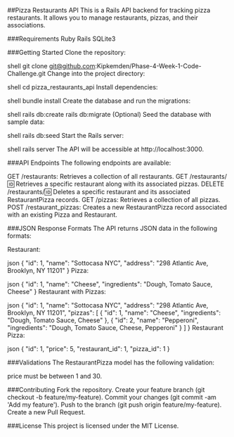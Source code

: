##Pizza Restaurants API
This is a Rails API backend for tracking pizza restaurants. It allows you to manage restaurants, pizzas, and their associations.

###Requirements
Ruby 
Rails 
SQLite3

###Getting Started
Clone the repository:

shell
git clone git@github.com:Kipkemden/Phase-4-Week-1-Code-Challenge.git
Change into the project directory:

shell
cd pizza_restaurants_api
Install dependencies:

shell
bundle install
Create the database and run the migrations:

shell
rails db:create
rails db:migrate
(Optional) Seed the database with sample data:

shell
rails db:seed
Start the Rails server:

shell
rails server
The API will be accessible at http://localhost:3000.

###API Endpoints
The following endpoints are available:

GET /restaurants: Retrieves a collection of all restaurants.
GET /restaurants/:id: Retrieves a specific restaurant along with its associated pizzas.
DELETE /restaurants/:id: Deletes a specific restaurant and its associated RestaurantPizza records.
GET /pizzas: Retrieves a collection of all pizzas.
POST /restaurant_pizzas: Creates a new RestaurantPizza record associated with an existing Pizza and Restaurant.

###JSON Response Formats
The API returns JSON data in the following formats:

Restaurant:

json
{
  "id": 1,
  "name": "Sottocasa NYC",
  "address": "298 Atlantic Ave, Brooklyn, NY 11201"
}
Pizza:

json
{
  "id": 1,
  "name": "Cheese",
  "ingredients": "Dough, Tomato Sauce, Cheese"
}
Restaurant with Pizzas:

json
{
  "id": 1,
  "name": "Sottocasa NYC",
  "address": "298 Atlantic Ave, Brooklyn, NY 11201",
  "pizzas": [
    {
      "id": 1,
      "name": "Cheese",
      "ingredients": "Dough, Tomato Sauce, Cheese"
    },
    {
      "id": 2,
      "name": "Pepperoni",
      "ingredients": "Dough, Tomato Sauce, Cheese, Pepperoni"
    }
  ]
}
Restaurant Pizza:

json
{
  "id": 1,
  "price": 5,
  "restaurant_id": 1,
  "pizza_id": 1
}

###Validations
The RestaurantPizza model has the following validation:

price must be between 1 and 30.

###Contributing
Fork the repository.
Create your feature branch (git checkout -b feature/my-feature).
Commit your changes (git commit -am 'Add my feature').
Push to the branch (git push origin feature/my-feature).
Create a new Pull Request.

###License
This project is licensed under the MIT License.
